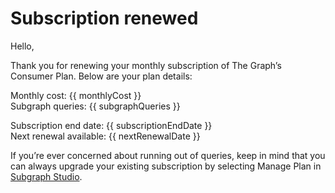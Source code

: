 # Subscription renewed

Hello,

Thank you for renewing your monthly subscription of The Graph’s Consumer Plan. Below are your plan details:

Monthly cost: {{ monthlyCost }} \
Subgraph queries: {{ subgraphQueries }}

Subscription end date: {{ subscriptionEndDate }} \
Next renewal available: {{ nextRenewalDate }}

If you’re ever concerned about running out of queries, keep in mind that you can always upgrade your existing subscription by selecting Manage Plan in [Subgraph Studio](https://thegraph.com/billing/?show=manage).

<subscriptions-footer />
